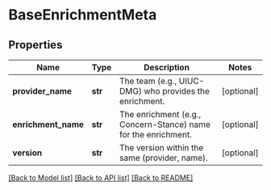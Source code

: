 # BaseEnrichmentMeta

## Properties
Name | Type | Description | Notes
------------ | ------------- | ------------- | -------------
**provider_name** | **str** | The team (e.g., UIUC-DMG) who provides the enrichment. | [optional] 
**enrichment_name** | **str** | The enrichment (e.g., Concern-Stance) name for the enrichment. | [optional] 
**version** | **str** | The version within the same (provider, name). | [optional] 

[[Back to Model list]](../README.md#documentation-for-models) [[Back to API list]](../README.md#documentation-for-api-endpoints) [[Back to README]](../README.md)

